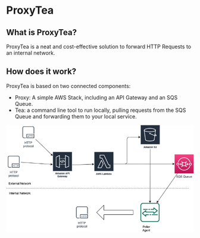 # ProxyTea

## What is ProxyTea?

ProxyTea is a neat and cost-effective solution to forward HTTP Requests to an internal network.

## How does it work?

ProxyTea is based on two connected components:

- Proxy: A simple AWS Stack, including an API Gateway and an SQS Queue.
- Tea: a command line tool to run locally, pulling requests from the SQS Queue and forwarding them to your local service.

![ProxyTea](resources/PRoxyTea.png)